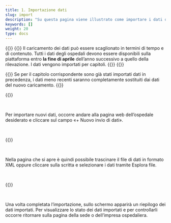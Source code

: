 ```yaml
---
title: 1. Importazione dati
slug: import
description: "Su questa pagina viene illustrato come importare i dati dalla pagina web dell’ospedale sulla piattaforma SpiGes."
keywords: []
weight: 20
type: docs
---
```



{{<alert color="info">}}
{{<markdown>}}
Il caricamento dei dati può essere scaglionato in termini di tempo e di contenuto. Tutti i dati degli ospedali devono essere disponibili sulla piattaforma entro **la fine di aprile** dell’anno successivo a quello della rilevazione. I dati vengono importati per capitoli.
{{</markdown>}}
{{</alert>}}

{{<alert color="warning">}}
Se per il capitolo corrispondente sono già stati importati dati in precedenza, i dati meno recenti saranno completamente sostituiti dai dati del nuovo caricamento.
{{</alert>}}

{{<insertImage image="import_donnees.png" class="edge max-w-90">}}

&nbsp;

Per importare nuovi dati, occorre andare alla pagina web dell’ospedale desiderato e cliccare sul campo «+ Nuovo invio di dati».

&nbsp;

{{<insertImage image="import_xml.png" class="edge max-w-90">}}

&nbsp;

Nella pagina che si apre è quindi possibile trascinare il file di dati in formato XML oppure cliccare sulla scritta e selezionare i dati tramite Esplora file.

&nbsp;

{{<insertImage image="fin_import.png" class="edge max-w-90">}}

&nbsp;

Una volta completata l’importazione, sullo schermo apparirà un riepilogo dei dati importati.
Per visualizzare lo stato dei dati importati e per controllarli occorre ritornare sulla pagina della sede o dell’impresa ospedaliera.
